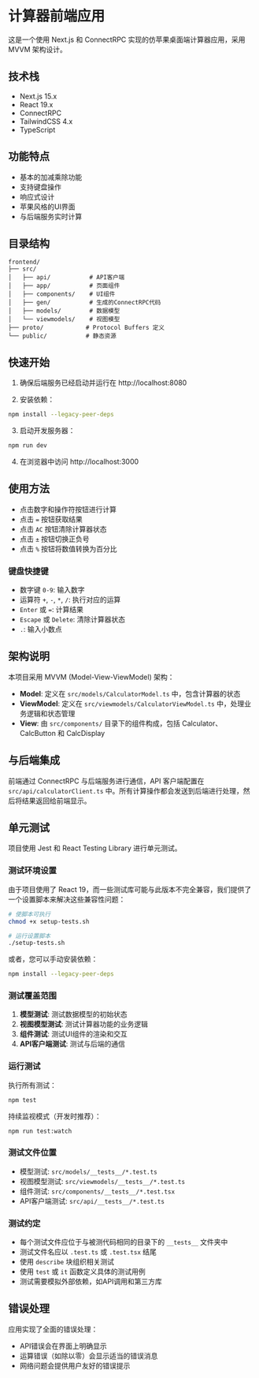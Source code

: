 # 计算器前端应用

这是一个使用 Next.js 和 ConnectRPC 实现的仿苹果桌面端计算器应用，采用 MVVM 架构设计。

## 技术栈

- Next.js 15.x
- React 19.x
- ConnectRPC
- TailwindCSS 4.x
- TypeScript

## 功能特点

- 基本的加减乘除功能
- 支持键盘操作
- 响应式设计
- 苹果风格的UI界面
- 与后端服务实时计算

## 目录结构

```
frontend/
├── src/
│   ├── api/           # API客户端
│   ├── app/           # 页面组件
│   ├── components/    # UI组件
│   ├── gen/           # 生成的ConnectRPC代码
│   ├── models/        # 数据模型
│   └── viewmodels/    # 视图模型
├── proto/            # Protocol Buffers 定义
└── public/           # 静态资源
```

## 快速开始

1. 确保后端服务已经启动并运行在 http://localhost:8080

2. 安装依赖：
```bash
npm install --legacy-peer-deps
```

3. 启动开发服务器：
```bash
npm run dev
```

4. 在浏览器中访问 http://localhost:3000

## 使用方法

- 点击数字和操作符按钮进行计算
- 点击 `=` 按钮获取结果
- 点击 `AC` 按钮清除计算器状态
- 点击 `±` 按钮切换正负号
- 点击 `%` 按钮将数值转换为百分比

### 键盘快捷键

- 数字键 `0-9`: 输入数字
- 运算符 `+`, `-`, `*`, `/`: 执行对应的运算
- `Enter` 或 `=`: 计算结果
- `Escape` 或 `Delete`: 清除计算器状态
- `.`: 输入小数点

## 架构说明

本项目采用 MVVM (Model-View-ViewModel) 架构：

- **Model**: 定义在 `src/models/CalculatorModel.ts` 中，包含计算器的状态
- **ViewModel**: 定义在 `src/viewmodels/CalculatorViewModel.ts` 中，处理业务逻辑和状态管理
- **View**: 由 `src/components/` 目录下的组件构成，包括 Calculator、CalcButton 和 CalcDisplay

## 与后端集成

前端通过 ConnectRPC 与后端服务进行通信，API 客户端配置在 `src/api/calculatorClient.ts` 中。所有计算操作都会发送到后端进行处理，然后将结果返回给前端显示。

## 单元测试

项目使用 Jest 和 React Testing Library 进行单元测试。

### 测试环境设置

由于项目使用了 React 19，而一些测试库可能与此版本不完全兼容，我们提供了一个设置脚本来解决这些兼容性问题：

```bash
# 使脚本可执行
chmod +x setup-tests.sh

# 运行设置脚本
./setup-tests.sh
```

或者，您可以手动安装依赖：

```bash
npm install --legacy-peer-deps
```

### 测试覆盖范围

1. **模型测试**: 测试数据模型的初始状态
2. **视图模型测试**: 测试计算器功能的业务逻辑
3. **组件测试**: 测试UI组件的渲染和交互
4. **API客户端测试**: 测试与后端的通信

### 运行测试

执行所有测试：
```bash
npm test
```

持续监视模式（开发时推荐）：
```bash
npm run test:watch
```

### 测试文件位置

- 模型测试: `src/models/__tests__/*.test.ts`
- 视图模型测试: `src/viewmodels/__tests__/*.test.ts`
- 组件测试: `src/components/__tests__/*.test.tsx`
- API客户端测试: `src/api/__tests__/*.test.ts`

### 测试约定

- 每个测试文件应位于与被测代码相同的目录下的 `__tests__` 文件夹中
- 测试文件名应以 `.test.ts` 或 `.test.tsx` 结尾
- 使用 `describe` 块组织相关测试
- 使用 `test` 或 `it` 函数定义具体的测试用例
- 测试需要模拟外部依赖，如API调用和第三方库

## 错误处理

应用实现了全面的错误处理：

- API错误会在界面上明确显示
- 运算错误（如除以零）会显示适当的错误消息
- 网络问题会提供用户友好的错误提示
